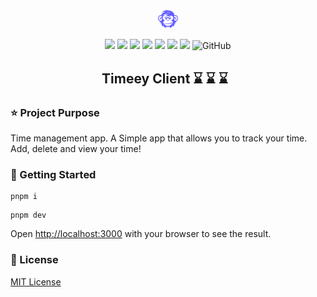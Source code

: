 
<div align="center">
    <img src="public/logo.svg" alt="drawing" width="32"/>

 ![](https://img.shields.io/badge/Code%20Style-Standard-brightgreen.svg) ![](https://img.shields.io/badge/Code%20Style-Prettier-brightgreen.svg) ![](https://img.shields.io/badge/Code%20Style-ESLint-brightgreen.svg)
 ![](https://img.shields.io/badge/Code%20Style-Typescript-blue.svg) ![](https://img.shields.io/badge/Code%20Style-NextJS-blue.svg)
 ![](https://img.shields.io/badge/Code%20Style-ReactJS-blue.svg) ![](https://img.shields.io/badge/Code%20Style-Markdown-blue.svg)
 ![GitHub](https://img.shields.io/github/license/Naereen/StrapDown.js.svg)

## Timeey Client :hourglass:  :hourglass:  :hourglass: &nbsp;

</div>

### :star:  Project Purpose

Time management app. A Simple app that allows you to track your time. Add, delete and view your time!

### :running: Getting Started

```
pnpm i
```

```
pnpm dev
```

Open [http://localhost:3000](http://localhost:3000) with your browser to see the result.

### :page_facing_up: License

[MIT License](https://github.com/Madeeha-Anjum/timeey-time-client/blob/main/LICENSE)

